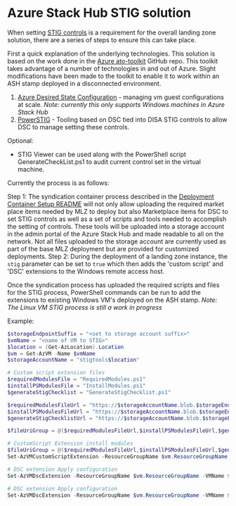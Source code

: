 # Azure Stack Hub STIG solution

When setting [STIG controls](https://public.cyber.mil/stigs/) is a requirement for the overall landing zone solution, there are a series of steps to ensure this can take place.

First a quick explanation of the underlying technologies. This solution is based on the work done in the [Azure ato-toolkit](https://github.com/Azure/ato-toolkit) GitHub repo. This toolkit takes advantage of a number of technologies in and out of Azure. Slight modifications have been made to the toolkit to enable it to work within an ASH stamp deployed in a disconnected environment.

1. [Azure Desired State Configuration](https://docs.microsoft.com/en-us/azure/virtual-machines/extensions/dsc-overview) - managing vm guest configurations at scale. *Note: currently this only supports Windows machines in Azure Stack Hub*
2. [PowerSTIG](https://github.com/Microsoft/PowerStig) - Tooling based on DSC tied into DISA STIG controls to allow DSC to manage setting these controls.

Optional:

- STIG Viewer can be used along with the PowerShell script GenerateCheckList.ps1 to audit current control set in the virtual machine.

Currently the process is as follows:

Step 1: The syndication container process described in the [Deployment Container Setup README](./Windows_STIG_Guide.md) will not only allow uploading the required market place items needed by MLZ to deploy but also Marketplace items for DSC to set STIG controls as well as a set of scripts and tools needed to accomplish the setting of controls.
These tools will be uploaded into a storage account in the admin portal of the Azure Stack Hub and made readable to all on the network. Not all files uploaded to the storage account are currently used as part of the base MLZ deployment but are provided for customized deployments.
Step 2: During the deployment of a landing zone instance, the `stig` parameter can be set to `true` which then adds the 'custom script' and 'DSC' extensions to the Windows remote access host.

Once the syndication process has uploaded the required scripts and files for the STIG process, PowerShell commands can be run to add the extensions to existing Windows VM's deployed on the ASH stamp. *Note: The Linux VM STIG process is still a work in progress*

Example:

```powershell
$storageEndpointSuffix = "<set to storage account suffix>"
$vmName = "<name of VM to STIG>"
$location = (Get-AzLocation).Location
$vm = Get-AzVM -Name $vmName
$storageAccountName = "stigtools$location"

# Custom script extension files
$requiredModulesFile = "RequiredModules.ps1"
$installPSModulesFile = "InstallModules.ps1"
$generateStigChecklist = "GenerateStigChecklist.ps1"

$requiredModulesFileUrl = "https://$storageAccountName.blob.$storageEndpointSuffix/artifacts/windows/$requiredModulesFile"
$installPSModulesFileUrl = "https://$storageAccountName.blob.$storageEndpointSuffix/artifacts/windows/$installPSModulesFile"
$generateStigChecklistUrl = "https://$storageAccountName.blob.$storageEndpointSuffix/artifacts/windows/$generateStigChecklist"

$fileUriGroup = @($requiredModulesFileUrl,$installPSModulesFileUrl,$generateStigChecklistUrl)

# CustomScript Extension install modules
$fileUriGroup = @($requiredModulesFileUrl,$installPSModulesFileUrl,$generateStigChecklistUrl)
Set-AzVMCustomScriptExtension -ResourceGroupName $vm.ResourceGroupName -VMName $vm.Name -Name "install-powershell-modules" -FileUri $fileUriGroup -Run "$installPSModulesFile -autoInstallDependencies $true" -Location $vm.Location

# DSC extension Apply configuration
Set-AzVMDscExtension -ResourceGroupName $vm.ResourceGroupName -VMName $vm.Name -ArchiveBlobName "Windows.ps1.zip" -ArchiveStorageAccountName $storageAccountName -ArchiveContainerName $containerName -ConfigurationName "Windows" -Version "2.77" -Location $vm.Location

# DSC extension Apply configuration
Set-AzVMDscExtension -ResourceGroupName $vm.ResourceGroupName -VMName $vm.Name -ArchiveBlobName "Windows.ps1.zip" -ArchiveStorageAccountName $storageAccountName -ArchiveContainerName "artifacts" -ConfigurationName "Windows" -Version "2.77" -Location $vm.Location
